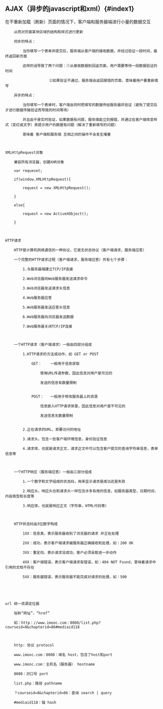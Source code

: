 

## AJAX（异步的javascript和xml）{#index1}

在不重新加载（刷新）页面的情况下，客户端和服务器端进行小量的数据交互

		从而对页面某块区域的结构和样式进行更新

		同步的特点：

			当你填写一个表单并提交后，服务端从客户端的接收数据，并经过验证一段时间，最终返回新页面

			这样的话导致了两个问题：①从接收数据到回返页面，用户需要等待一段数据验证的时间

						②如果验证不通过，服务端会返回报错的页面，意味着用户要重新填写

		异步的特点：

			当你填写一个表单时，客户端会同时把填写的数据传给服务器并验证（避免了提交后才进行数据传输验证而导致的时间等待）

			并且由于是实时验证，如果数据有问题，服务端能立刻报错，并通过在客户端改变样式（变红或文字）来提示用户的数据有问题（解决了重新填写的问题）

			意味着 客户端和服务端 互相之间的操作不会发生堵塞



	XMLHttpRequest对象

		兼容所有浏览器，创建XHR对象

		var requeset;

		if(window.XMLHttpRequest){

			request = new XMLHttpRequest();

		}

		else{

			request = new ActiveXObject();

		}



	HTTP请求

		HTTP是计算机网络通信的一种协议，它是无状态协议（客户端请求，服务端应答）

		一个完整的HTTP请求过程（客户端请求，服务端应答）共有七个步骤：

			1.与服务器端建立TCP/IP连接

			2.Web浏览器向Web服务器发送请求命令

			3.Web浏览器发送请求头信息

			4.Web服务器应答

			5.Web服务器发送应答头信息

			6.Web服务器向浏览器发送数据

			7.Web服务器关闭TCP/IP连接



		一个HTTP请求（客户端请求）一般由四部分组成

			1.HTTP请求的方法或动作，如 GET or POST

				GET：	一般用于信息获取

					使用URL传递参数，因此信息对用户是可见的

					发送的信息有数量限制


				POST：	一般用于修改服务器上的资源

					信息嵌入HTTP请求体里，因此信息对用户是不可见的

					发送信息无数量限制


			2.正在请求的URL，即要访问的地址

			3.请求头，包含一些客户端环境信息，身份验证信息

			4.请求体，也就是请求正文，请求正文中可以包含客户提交的查询字符串信息，表单信息等



		一个HTTP响应（服务端应答）一般由三部分组成

			1.一个数字和文字组成的状态码，用来显示请求是成功还是失败

			2.响应头，响应头也和请求头一样包含许多有用的信息，如服务器类型，日期时间，内容类型和长度等

			3.响应体，也就是响应正文（字符串，HTML代码等）



		HTTP状态码由3位数字构成

			1XX：信息类，表示服务器收到了浏览器的请求 并正在处理

			2XX：成功，表示客户端请求被服务器正确接收和处理，如：200 OK

			3XX：重定向，表示请求没成功，客户必须采取进一步动作

			4XX：客户端错误，表示客户端请求有错误，如：404 NOT Found，意味着请求中引用的文档不存在

			5XX：服务器错误，表示服务器不能完成对请求的处理，如：500





	url 统一资源定位器

		俗称“网址”，“href”

		如：http：//www.imooc.com：8080/list.php?courseid=8&chapterid=86#mediaid118



		http: 协议 protocol

		www.imooc.com：8080：域名 host，包含了host和port

		www.imooc.com：主机名（服务器） hostname

		8080：对口号 port

		list.php：路径 pathname

		？courseid=8&chapterid=86：查询 search | query

		#mediaid118：锚 hash
